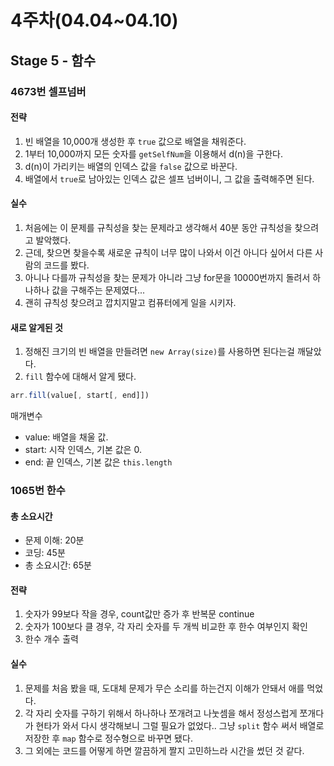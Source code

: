 # 4주차(04.04~04.10)

## Stage 5 - 함수

### 4673번 셀프넘버

#### 전략

1. 빈 배열을 10,000개 생성한 후 `true` 값으로 배열을 채워준다.
2. 1부터 10,000까지 모든 숫자를 `getSelfNum`을 이용해서 d(n)을 구한다.
3. d(n)이 가리키는 배열의 인덱스 값을 `false` 값으로 바꾼다.
4. 배열에서 `true`로 남아있는 인덱스 값은 셀프 넘버이니, 그 값을 출력해주면 된다.

#### 실수

1. 처음에는 이 문제를 규칙성을 찾는 문제라고 생각해서 40분 동안 규칙성을 찾으려고 발악했다.
2. 근데, 찾으면 찾을수록 새로운 규칙이 너무 많이 나와서 이건 아니다 싶어서 다른 사람의 코드를 봤다.
3. 아니나 다를까 규칙성을 찾는 문제가 아니라 그냥 for문을 10000번까지 돌려서 하나하나 값을 구해주는 문제였다...
4. 괜히 규칙성 찾으려고 깝치지말고 컴퓨터에게 일을 시키자.

#### 새로 알게된 것

1. 정해진 크기의 빈 배열을 만들려면 `new Array(size)`를 사용하면 된다는걸 깨달았다.
2. `fill` 함수에 대해서 알게 됐다.

```js
arr.fill(value[, start[, end]])
```

매개변수

- value: 배열을 채울 값.
- start: 시작 인덱스, 기본 값은 0.
- end: 끝 인덱스, 기본 값은 `this.length`

### 1065번 한수

#### 총 소요시간

- 문제 이해: 20분
- 코딩: 45분
- 총 소요시간: 65분

#### 전략

1. 숫자가 99보다 작을 경우, count값만 증가 후 반복문 continue
2. 숫자가 100보다 클 경우, 각 자리 숫자를 두 개씩 비교한 후 한수 여부인지 확인
3. 한수 개수 출력

#### 실수

1. 문제를 처음 봤을 때, 도대체 문제가 무슨 소리를 하는건지 이해가 안돼서 애를 먹었다.
2. 각 자리 숫자를 구하기 위해서 하나하나 쪼개려고 나눗셈을 해서 정성스럽게 쪼개다가 현타가 와서 다시 생각해보니 그럴 필요가 없었다.. 그냥 `split` 함수 써서 배열로 저장한 후 `map` 함수로 정수형으로 바꾸면 됐다.
3. 그 외에는 코드를 어떻게 하면 깔끔하게 짤지 고민하느라 시간을 썼던 것 같다.
